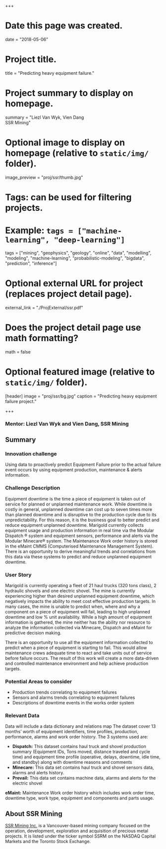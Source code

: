 +++
# Date this page was created.
date = "2018-05-06"

# Project title.
title = "Predicting heavy equipment failure."

# Project summary to display on homepage.
summary = "Liezl Van Wyk, Vien Dang<br/>SSR Mining"

# Optional image to display on homepage (relative to `static/img/` folder).
image_preview = "proj/ssr/thumb.jpg"

# Tags: can be used for filtering projects.
# Example: `tags = ["machine-learning", "deep-learning"]`
tags = ["mining", "geophysics", "geology", "online", "data", "modelling", "modeling", "machine-learning", "probabilistic-modeling", "bigdata", "prediction", "inference"]
# Optional external URL for project (replaces project detail page).
external_link = "./ProjExternal/ssr.pdf"

# Does the project detail page use math formatting?
math = false

# Optional featured image (relative to `static/img/` folder).
[header]
image = "proj/ssr/bg.jpg"
caption = "Predicting heavy equipment failure project."

+++

### Mentor: Liezl Van Wyk and Vien Dang, SSR Mining

## Summary

### Innovation challenge

Using data to proactively predict Equipment Failure prior to the actual failure
event occurs by using equipment production, maintenance & alerts information.
 
### Challenge Description

Equipment downtime is the time a piece of equipment is taken out of service for
planned or unplanned maintenance work. While downtime is costly in general,
unplanned downtime can cost up to seven times more than planned downtime and is
disruptive to the production cycle due to its unpredictability. For this reason,
it is the business goal to better predict and reduce equipment unplanned
downtime.  Marigold currently collects equipment usage and production
information in real time via the Modular Dispatch ® system and equipment
sensors, performance and alerts via the Modular Minecare® system. The
Maintenance Work order history is stored in the eMaint CMMS (Computerised
Maintenance Management System). There is an opportunity to derive meaningful
trends and correlations from this data via these systems to predict and reduce
unplanned equipment downtime.
 
### User Story

Marigold is currently operating a fleet of 21 haul trucks (320 tons class), 2
hydraulic shovels and one electric shovel. The mine is currently experiencing
higher than desired unplanned equipment downtime, which negatively impacts the
ability to meet cost effective production targets. In many cases, the mine is
unable to predict when, where and why a component on a piece of equipment will
fail, leading to high unplanned downtime and low % unit availability. While a
high amount of equipment information is gathered, the mine neither has the
ability nor resource to analyze the information collected via Minecare, Dispatch
and eMaint for predictive decision making.

There is an opportunity to use all the equipment information collected to
predict when a piece of equipment is starting to fail. This would allow
maintenance crews adequate time to react and take units out of service before
failure occurs. The result of this work will create a more data-driven and
controlled maintenance environment and help achieve production targets.
 
### Potential Areas to consider

* Production trends correlating to equipment failures
* Sensors and alarms trends correlating to equipment failures
* Descriptions of downtime events in the works order system
 
### Relevant Data

Data will include a data dictionary and relations map The dataset cover 13
months’ worth of equipment identifiers, time profiles, production, performance,
alarms and work order history.  The 3 systems used are:

* **Dispatch:** This dataset contains haul truck and shovel production summary
(Equipment IDs, Tons moved, distance traveled and cycle time) and equipment time
profile (operative, delays, downtime, idle time, and standby) along with
downtime reasons and comments
* **Minecare:** This data set contains haul truck and shovel sensors data,
alarms and alerts history.
* **Prevail:** This data set contains machine data, alarms and alerts for the
electric shovel
 
**eMaint:** Maintenance Work order history which includes work order time, downtime type, work type, equipment and components and parts usage.


## About SSR Mining

[SSR Mining Inc.](http://www.ssrmining.com/) is a Vancouver-based mining company
focused on the operation, development, exploration and acquisition of precious
metal projects. It is listed under the ticker symbol SSRM on the NASDAQ Capital
Markets and the Toronto Stock Exchange.
